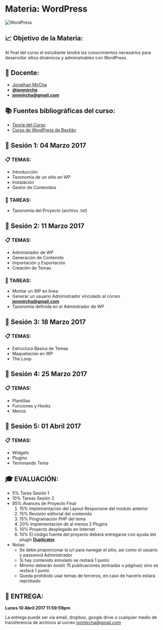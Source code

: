 # Materia: WordPress

![WordPress](http://bextlan.com/img/para-cursos/wordpress.jpg)

## :chart_with_upwards_trend: Objetivo de la Materia:

Al final del curso el estudiante tendrá los conocimientos necesarios para desarrollar sitios dinámicos y administrables con WordPress.

## :bow: Docente:

* [Jonathan MirCha](http://jonmircha.com)
* **[@jonmircha](https://twitter.com/jonmircha)**
* **[jonmircha@gmail.com](mailto:jonmircha@gmail.com)**

## :books: Fuentes bibliográficas del curso:

* [Teoría del Curso](./teoria-wp.md)
* [Curso de WordPress de Bextlán](https://www.youtube.com/playlist?list=PLvq-jIkSeTUZDOcKsQz79wnYlTvmAdLkj)


## :school: Sesión 1: 04 Marzo 2017

### :clipboard: TEMAS:

* Introducción
* Taxonomía de un sitio en WP
* Instalación
* Gestor de Contenidos

### :pencil: TAREAS:

* Taxonomía del Proyecto (archivo .txt)


## :school: Sesión 2: 11 Marzo 2017

### :clipboard: TEMAS:

* Administador de WP
* Generación de Contenido
* Importación y Exportación
* Creación de Temas

### :pencil: TAREAS:

* Montar un WP en línea
* Generar un usuario Administrador vinculado al correo **jonmircha@gmail.com**
* Taxonomía definida en el Adminitrador de WP


## :school: Sesión 3: 18 Marzo 2017

### :clipboard: TEMAS:

* Estructura Básica de Temas
* Maquetación en WP
* The Loop


## :school: Sesión 4: 25 Marzo 2017

### :clipboard: TEMAS:

* Plantillas
* Funciones y Hooks
* Menús


## :school: Sesión 5: 01 Abril 2017

### :clipboard: TEMAS:

* Widgets
* Plugins
* Terminando Tema


## :mortar_board: EVALUACIÓN:

* 5% Tarea Sesión 1
* 10% Tareas Sesión 2
* 85% Avances de Proyecto Final
	1. 15% Implementación del Layout Responsive del módulo anterior
	1. 15% Revisión editorial del contenido
	1. 15% Programación PHP del tema
	1. 20% Implementación de al menos 2 Plugins
	1. 10% Proyecto desplegado en Internet
	1. 10% El código fuente del proyecto deberá entregarse con ayuda del plugin **[Duplicator](https://wordpress.org/plugins/duplicator/)**
* Notas:
	* Se debe proporcionar la url para navegar el sitio, así como el usuario y password Administrador
	* Si hay contenido simulado se restará 1 punto
	* Mínimo deberán existir 15 publicaciones (entradas o páginas) sino se restará 1 punto
	* Queda prohibido usar temas de terceros, en caso de hacerlo estará reprobado

## :date: ENTREGA:

**Lunes 10 Abril 2017 11:59:59pm**

La entrega puede ser vía email, dropbox, google drive o cualquier medio de transferencia de archivos al correo jonmircha@gmail.com
